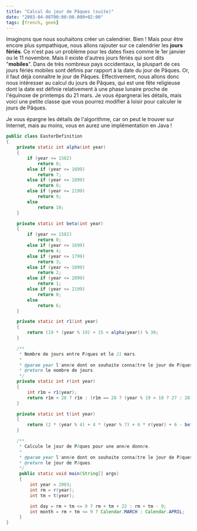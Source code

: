 ```yaml
---
title: "Calcul du jour de Pâques (suite)"
date: "2003-04-08T00:00:00.000+02:00"
tags: [french, geek]
---
```


Imaginons que nous souhaitons créer un calendrier. Bien ! Mais pour être encore plus sympathique, nous allons rajouter sur ce calendrier les **jours fériés**. Ce n'est pas un problème pour les dates fixes comme le 1er janvier ou le 11 novembre. Mais il existe d'autres jours fériés qui sont dits "**mobiles**". Dans de très nombreux pays occidentaux, la pluspart de ces jours fériés mobiles sont définis par rapport à la date du jour de Pâques. Or, il faut déjà connaître le jour de Pâques. Effectivement, nous allons donc nous intéresser au calcul du jours de Pâques, qui est une fête religieuse dont la date est définie relativement à une phase lunaire proche de l'équinoxe de printemps du 21 mars. Je vous épargnerai les détails, mais voici une petite classe que vous pourrez modifier à loisir pour calculer le jours de Pâques.  
  
Je vous épargne les détails de l'algorithme, car on peut le trouver sur Internet, mais au moins, vous en aurez une implémentation en Java !  

```java
public class EasterDefinition
{
    private static int alpha(int year)
    {
        if (year <= 1582)
            return 0;
        else if (year <= 1699)
            return 7;
        else if (year <= 1899)
            return 8;
        else if (year <= 2199)
            return 9;
        else
            return 10;
    }

    private static int beta(int year)
    {
        if (year <= 1582)
            return 0;
        else if (year <= 1699)
            return 4;
        else if (year <= 1799)
            return 3;
        else if (year <= 1899)
            return 2;
        else if (year <= 2099)
            return 1;
        else if (year <= 2199)
            return 0;
        else
            return 6;
    }

    private static int r1(int year)
    {
        return (19 * (year % 19) + 15 + alpha(year)) % 30;
    }

    /** 
     * Nombre de jours entre Pâques et le 21 mars.
     *
     * @param year l'année dont on souhaite connaître le jour de Pâques.
     * @return le nombre de jours.
     */
    private static int r(int year)
    {
        int r1m = r1(year);
        return r1m < 28 ? r1m : (r1m == 28 ? (year % 19 > 10 ? 27 : 28) : 28);
    }

    private static int t(int year)
    {
        return (2 * (year % 4) + 4 * (year % 7) + 6 * r(year) + 6 - beta(year)) % 7;
    }

    /**
     * Calcule le jour de Pâques pour une année donnée.
     *
     * @param year l'année dont on souhaite connaître le jour de Pâques.
     * @return le jour de Pâques.
     */
     public static void main(String[] args)
     {
         int year = 2003;
         int rm = r(year);
         int tm = t(year);

         int day = rm + tm <= 9 ? rm + tm + 22 : rm + tm - 9;
         int month = rm + tm <= 9 ? Calendar.MARCH : Calendar.APRIL;
     }
}
```